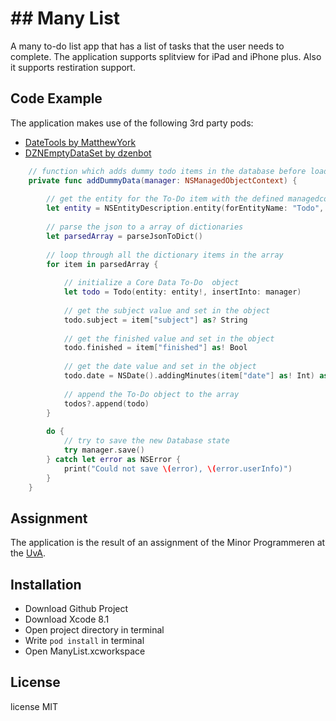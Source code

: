 # ## Many List

A many to-do list app that has a list of tasks that the user needs to complete. 
The application supports splitview for iPad and iPhone plus. 
Also it supports restiration support.

## Code Example

The application makes use of the following 3rd party pods:

- [DateTools by MatthewYork](https://github.com/MatthewYork/DateTools)
- [DZNEmptyDataSet by dzenbot](https://github.com/dzenbot/DZNEmptyDataSet)


```swift
    // function which adds dummy todo items in the database before loading the table
    private func addDummyData(manager: NSManagedObjectContext) {
        
        // get the entity for the To-Do item with the defined managedcontext
        let entity = NSEntityDescription.entity(forEntityName: "Todo", in: managedContext)
        
        // parse the json to a array of dictionaries
        let parsedArray = parseJsonToDict()
        
        // loop through all the dictionary items in the array
        for item in parsedArray {
            
            // initialize a Core Data To-Do  object
            let todo = Todo(entity: entity!, insertInto: manager)
            
            // get the subject value and set in the object
            todo.subject = item["subject"] as? String
            
            // get the finished value and set in the object
            todo.finished = item["finished"] as! Bool
            
            // get the date value and set in the object
            todo.date = NSDate().addingMinutes(item["date"] as! Int) as NSDate?
            
            // append the To-Do object to the array
            todos?.append(todo)
        }
        
        do {
            // try to save the new Database state
            try manager.save()
        } catch let error as NSError {
            print("Could not save \(error), \(error.userInfo)")
        }
    }
```

## Assignment

The application is the result of an assignment of the Minor Programmeren at the [UvA](http://www.uva.nl/en/home).


## Installation

- Download Github Project
- Download Xcode 8.1
- Open project directory in terminal
- Write `pod install` in terminal 
- Open ManyList.xcworkspace


## License

license MIT

